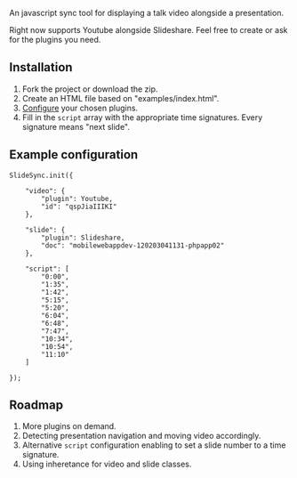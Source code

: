 An javascript sync tool for displaying a talk video alongside a presentation.

Right now supports Youtube alongside Slideshare. Feel free to create or ask for the plugins you need.


Installation
------------

1. Fork the project or download the zip.
2. Create an HTML file based on "examples/index.html".
3. [Configure](https://github.com/ranbena/SlideSync/wiki/Plugins) your chosen plugins.
4. Fill in the `script` array with the appropriate time signatures. Every signature means "next slide".

Example configuration
---------------------

    SlideSync.init({
    
        "video": {
            "plugin": Youtube,
            "id": "qspJiaIIIKI"
        },
        
        "slide": {
            "plugin": Slideshare,
            "doc": "mobilewebappdev-120203041131-phpapp02"
        },
        
        "script": [
            "0:00",
            "1:35",
            "1:42",
            "5:15",
            "5:20",
            "6:04",
            "6:48",
            "7:47",
            "10:34",
            "10:54",
            "11:10"                    
        ]    
        
    });
    
Roadmap
-------

1. More plugins on demand.
2. Detecting presentation navigation and moving video accordingly.
3. Alternative `script` configuration enabling to set a slide number to a time signature.
4. Using inheretance for video and slide classes.